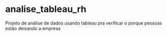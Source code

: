# analise_tableau_rh
Projeto de análise de dados usando tableau pra verificar o porque pessoas estão deixando a empresa
